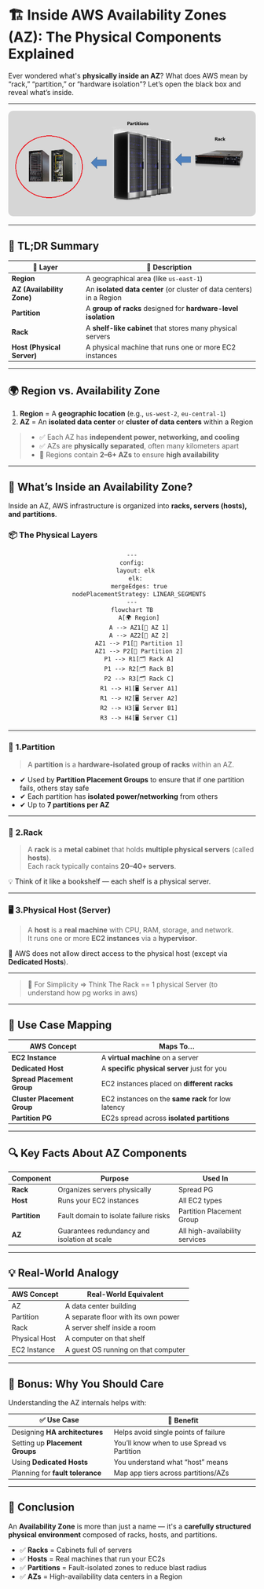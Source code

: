 # 🏗️ **Inside AWS Availability Zones (AZ): The Physical Components Explained**

Ever wondered what's **physically inside an AZ**? What does AWS mean by “rack,” “partition,” or “hardware isolation”? Let’s open the black box and reveal what’s inside.

---

<div style="text-align: center;">
    <img src="images/aws-az-components.png" alt="Cluster Placement Group" style="border-radius: 10px;">
</div>

---

## 🧠 TL;DR Summary

| 🧱 Layer                   | 📌 Description                                                       |
| -------------------------- | -------------------------------------------------------------------- |
| **Region**                 | A geographical area (like `us-east-1`)                               |
| **AZ (Availability Zone)** | An **isolated data center** (or cluster of data centers) in a Region |
| **Partition**              | A **group of racks** designed for **hardware-level isolation**       |
| **Rack**                   | A **shelf-like cabinet** that stores many physical servers           |
| **Host (Physical Server)** | A physical machine that runs one or more EC2 instances               |

---

## 🌍 **Region vs. Availability Zone**

1. **Region** = A **geographic location** (e.g., `us-west-2`, `eu-central-1`)
2. **AZ** = An **isolated data center** or **cluster of data centers** within a Region

> - ✅ Each AZ has **independent power, networking, and cooling**
> - ✅ AZs are **physically separated**, often many kilometers apart
> - 🔁 Regions contain **2–6+ AZs** to ensure **high availability**

---

## 🧱 **What’s Inside an Availability Zone?**

Inside an AZ, AWS infrastructure is organized into **racks, servers (hosts), and partitions**.

### 📦 The Physical Layers

<div align="center">

```mermaid
---
config:
  layout: elk
  elk:
    mergeEdges: true
    nodePlacementStrategy: LINEAR_SEGMENTS
---
flowchart TB
    A[🌍 Region]
    A --> AZ1[🏢 AZ 1]
    A --> AZ2[🏢 AZ 2]
    AZ1 --> P1[🔲 Partition 1]
    AZ1 --> P2[🔳 Partition 2]
    P1 --> R1[🗂️ Rack A]
    P1 --> R2[🗂️ Rack B]
    P2 --> R3[🗂️ Rack C]
    R1 --> H1[🖥️ Server A1]
    R1 --> H2[🖥️ Server A2]
    R2 --> H3[🖥️ Server B1]
    R3 --> H4[🖥️ Server C1]
```

</div>

---

### 🧩 **1.Partition**

> A **partition** is a **hardware-isolated group of racks** within an AZ.

- ✔ Used by **Partition Placement Groups** to ensure that if one partition fails, others stay safe
- ✔ Each partition has **isolated power/networking** from others
- ✔ Up to **7 partitions per AZ**

---

### 🧱 **2.Rack**

> A **rack** is a **metal cabinet** that holds **multiple physical servers** (called **hosts**).  
> Each rack typically contains **20–40+ servers**.

💡 Think of it like a bookshelf — each shelf is a physical server.

---

### 🖥️ **3.Physical Host (Server)**

> A **host** is a **real machine** with CPU, RAM, storage, and network.  
> It runs one or more **EC2 instances** via a **hypervisor**.

🔐 AWS does not allow direct access to the physical host (except via **Dedicated Hosts**).

---

> 🔞 For Simplicity => Think The Rack == 1 physical Server (to understand how pg works in aws)

---

## 🧠 Use Case Mapping

| AWS Concept                 | Maps To…                                           |
| --------------------------- | -------------------------------------------------- |
| **EC2 Instance**            | A **virtual machine** on a server                  |
| **Dedicated Host**          | A **specific physical server** just for you        |
| **Spread Placement Group**  | EC2 instances placed on **different racks**        |
| **Cluster Placement Group** | EC2 instances on the **same rack** for low latency |
| **Partition PG**            | EC2s spread across **isolated partitions**         |

---

## 🔍 Key Facts About AZ Components

| Component     | Purpose                                      | Used In                        |
| ------------- | -------------------------------------------- | ------------------------------ |
| **Rack**      | Organizes servers physically                 | Spread PG                      |
| **Host**      | Runs your EC2 instances                      | All EC2 types                  |
| **Partition** | Fault domain to isolate failure risks        | Partition Placement Group      |
| **AZ**        | Guarantees redundancy and isolation at scale | All high-availability services |

---

## 💡 Real-World Analogy

| AWS Concept   | Real-World Equivalent               |
| ------------- | ----------------------------------- |
| AZ            | A data center building              |
| Partition     | A separate floor with its own power |
| Rack          | A server shelf inside a room        |
| Physical Host | A computer on that shelf            |
| EC2 Instance  | A guest OS running on that computer |

---

## 🔐 Bonus: Why You Should Care

Understanding the AZ internals helps with:

| ✅ Use Case                      | 🧠 Benefit                                  |
| -------------------------------- | ------------------------------------------- |
| Designing **HA architectures**   | Helps avoid single points of failure        |
| Setting up **Placement Groups**  | You’ll know when to use Spread vs Partition |
| Using **Dedicated Hosts**        | You understand what “host” means            |
| Planning for **fault tolerance** | Map app tiers across partitions/AZs         |

---

## 🏁 Conclusion

An **Availability Zone** is more than just a name — it's a **carefully structured physical environment** composed of racks, hosts, and partitions.

- ✅ **Racks** = Cabinets full of servers
- ✅ **Hosts** = Real machines that run your EC2s
- ✅ **Partitions** = Fault-isolated zones to reduce blast radius
- ✅ **AZs** = High-availability data centers in a Region
